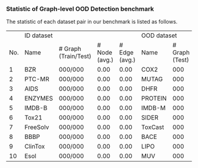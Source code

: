 ### Statistic of Graph-level OOD Detection benchmark

The statistic of each dataset pair in our benchmark is listed as follows.

<table>
  <tr>
  <td> </td><td colspan="4">ID dataset</td><td colspan="4">OOD dataset</td>
  </tr>
  <tr><td>No.</td><td>Name</td><td># Graph<br>(Train/Test)</td><td># Node<br>(avg.)</td><td># Edge<br>(avg.)</td><td>Name</td><td># Graph<br>(Test)</td><td># Node<br>(avg.)</td><td># Edge<br>(avg.)</td>
  </tr>
  <tr><td>1</td><td>BZR</td><td>000/000</td><td>0.00</td><td>0.00</td><td>COX2</td><td>000</td><td>0.00</td><td>0.00</td>
  </tr>
  <tr><td>2</td><td>PTC-MR</td><td>000/000</td><td>0.00</td><td>0.00</td><td>MUTAG</td><td>000</td><td>0.00</td><td>0.00</td>
  </tr>
  <tr><td>3</td><td>AIDS</td><td>000/000</td><td>0.00</td><td>0.00</td><td>DHFR</td><td>000</td><td>0.00</td><td>0.00</td>
  </tr>
  <tr><td>4</td><td>ENZYMES</td><td>000/000</td><td>0.00</td><td>0.00</td><td>PROTEIN</td><td>000</td><td>0.00</td><td>0.00</td>
  </tr>
  <tr><td>5</td><td>IMDB-B</td><td>000/000</td><td>0.00</td><td>0.00</td><td>IMDB-M</td><td>000</td><td>0.00</td><td>0.00</td>
  </tr>
  <tr><td>6</td><td>Tox21</td><td>000/000</td><td>0.00</td><td>0.00</td><td>SIDER</td><td>000</td><td>0.00</td><td>0.00</td>
  </tr>
  <tr><td>7</td><td>FreeSolv</td><td>000/000</td><td>0.00</td><td>0.00</td><td>ToxCast</td><td>000</td><td>0.00</td><td>0.00</td>
  </tr>
  <tr><td>8</td><td>BBBP</td><td>000/000</td><td>0.00</td><td>0.00</td><td>BACE</td><td>000</td><td>0.00</td><td>0.00</td>
  </tr>
  <tr><td>9</td><td>ClinTox</td><td>000/000</td><td>0.00</td><td>0.00</td><td>LIPO</td><td>000</td><td>0.00</td><td>0.00</td>
  </tr>
  <tr><td>10</td><td>Esol</td><td>000/000</td><td>0.00</td><td>0.00</td><td>MUV</td><td>000</td><td>0.00</td><td>0.00</td>
  </tr>
</table>
